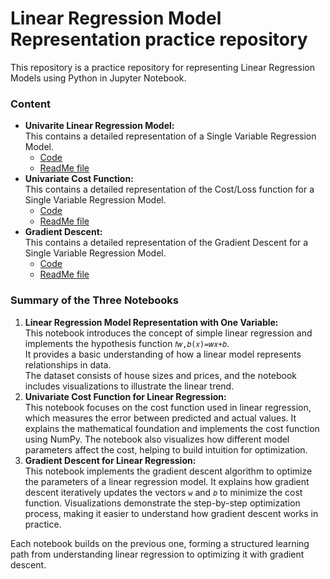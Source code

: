 # Linear Regression Model Representation practice repository
This repository is a practice repository for representing Linear Regression Models using Python in Jupyter Notebook.
### Content
- **Univarite Linear Regression Model:**  
  This contains a detailed representation of a Single Variable Regression Model.  
  - [Code](https://github.com/tamunoWoks/Linear_Regression_Model_Representation_practice/blob/main/univariate_linear_regression.ipynb)  
  - [ReadMe file](https://github.com/tamunoWoks/Linear_Regression_Model_Representation_practice/blob/main/univariate_linear_regression.md)
- **Univariate Cost Function:**  
  This contains a detailed representation of the Cost/Loss function for a Single Variable Regression Model.
  - [Code](https://github.com/tamunoWoks/Linear_Regression_Model_Representation_practice/blob/main/univariate_cost_function.ipynb)
  - [ReadMe file](https://github.com/tamunoWoks/Linear_Regression_Model_Representation_practice/blob/main/univariate_cost_function.md)
- **Gradient Descent:**  
  This contains a detailed representation of the Gradient Descent for a Single Variable Regression Model.
  - [Code](https://github.com/tamunoWoks/Linear_Regression_Model_Representation_practice/blob/main/gradient_descent.ipynb)
  - [ReadMe file](https://github.com/tamunoWoks/Linear_Regression_Model_Representation_practice/blob/main/gradient_descent.md)
### Summary of the Three Notebooks
1. **Linear Regression Model Representation with One Variable:**  
This notebook introduces the concept of simple linear regression and implements the hypothesis function 
`𝑓𝑤,𝑏(𝑥)=𝑤𝑥+𝑏`.  
It provides a basic understanding of how a linear model represents relationships in data.  
The dataset consists of house sizes and prices, and the notebook includes visualizations to illustrate the linear trend.
2. **Univariate Cost Function for Linear Regression:**  
This notebook focuses on the cost function used in linear regression, which measures the error between predicted and actual values. It explains the mathematical foundation and implements the cost function using NumPy. The notebook also visualizes how different model parameters affect the cost, helping to build intuition for optimization.
3. **Gradient Descent for Linear Regression:**  
This notebook implements the gradient descent algorithm to optimize the parameters of a linear regression model. It explains how gradient descent iteratively updates the vectors `w` and `𝑏` to minimize the cost function. Visualizations demonstrate the step-by-step optimization process, making it easier to understand how gradient descent works in practice.

Each notebook builds on the previous one, forming a structured learning path from understanding linear regression to optimizing it with gradient descent.
